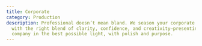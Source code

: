 ```yaml
---
title: Corporate
category: Production
description: Professional doesn’t mean bland. We season your corporate content
  with the right blend of clarity, confidence, and creativity—presenting your
  company in the best possible light, with polish and purpose.
---
```

